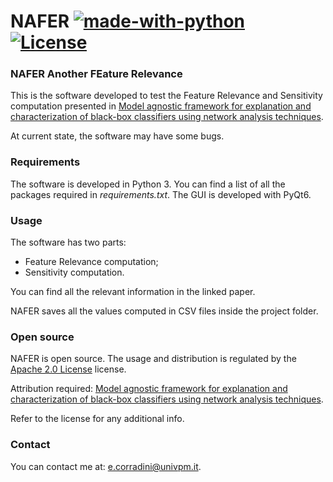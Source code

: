 # NAFER [![made-with-python](https://img.shields.io/badge/Made%20with-Python-1f425f.svg)](https://www.python.org/) [![License](https://img.shields.io/badge/License-Apache_2.0-blue.svg)](https://opensource.org/licenses/Apache-2.0)
### NAFER Another FEature Relevance

This is the software developed to test the Feature Relevance and Sensitivity computation presented in [Model agnostic framework for explanation and characterization of
black-box classifiers using network analysis techniques]().

At current state, the software may have some bugs.

### Requirements
The software is developed in Python 3. You can find a list of all the packages required in *requirements.txt*. The GUI is developed with PyQt6.

### Usage
The software has two parts:
* Feature Relevance computation;
* Sensitivity computation.

You can find all the relevant information in the linked paper.

NAFER saves all the values computed in CSV files inside the project folder.

### Open source
NAFER is open source. The usage and distribution is regulated by the [Apache 2.0 License](https://opensource.org/licenses/Apache-2.0) license.

Attribution required: [Model agnostic framework for explanation and characterization of
black-box classifiers using network analysis techniques]().

Refer to the license for any additional info.

### Contact
You can contact me at: [e.corradini@univpm.it](mailto:e.corradini@univpm.it).